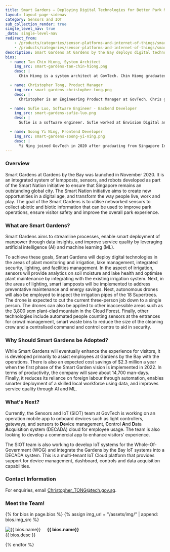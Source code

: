 ```yaml
---
title: Smart Gardens – Deploying Digital Technologies for Better Park Management
layout: layout-page-sidenav
category: Sensors and IOT
sub_collection_render: true
single_level_nav: true
_data: single-level-nav
redirect_from:
    - /products/categories/sensor-platforms-and-internet-of-things/smart-gardens/
    - /products/categories/sensor-platforms-and-internet-of-things/smart-gardens.html
description: Smart Gardens at Gardens by the Bay deploys digital technologies to better manage park operations, improve visitor safety and enhance park experience.
bios:
  - name: Tan Chin Hiong, System Architect
    img_src: smart-gardens-tan-chin-hiong.png
    desc: |
      Chin Hiong is a system architect at GovTech. Chin Hiong graduated from the National University of Singapore with a PhD in Electrical & Computer Engineering. He has over 15 years of experience in systems engineering and Research and Development (R&D), including the fields of neural networks, computer vision and evolutionary algorithms. Chin Hiong is passionate about harnessing technology to improve people’s lives and inspiring the next generation of engineers.

  - name: Christopher Tong, Product Manager
    img_src: smart-gardens-christopher-tong.png
    desc: |
      Christopher is an Engineering Product Manager at GovTech. Chris graduated with an undergraduate degree in Operations Research and a Masters of Science in Civil Engineering from UC Berkeley. A former Smart Nation Resident Fellow at GovTech, his current areas of focus include infrastructure, IOT, and lighting systems. He is interested in all things to do with cities and urbanisation.

  - name: Sufie Luo, Software Engineer - Backend Developer
    img_src: smart-gardens-sufie-luo.png
    desc: |
      Sufie is a software engineer. Sufie worked at Envision Digital and she graduated from the Southeast University of China with a Masters Degree in Computer Science and Technology. Sufie specialises in distributed middleware and software development. She enjoys turning technology into products that make life better.

  - name: Soong Yi Ning, Frontend Developer
    img_src: smart-gardens-soong-yi-ning.png
    desc: |
      Yi Ning joined GovTech in 2020 after graduating from Singapore Institute of Technology, drawn in by a desire to use technology for public good. She applies her expertise to her personal life by developing and using various applications for leisure.
---
```


### Overview

Smart Gardens at Gardens by the Bay was launched in November 2020. It is an integrated system of lampposts, sensors, and robots developed as part of the Smart Nation initiative to ensure that Singapore remains an outstanding global city. The Smart Nation initiative aims to create new opportunities in a digital age, and transform the way people live, work and play. The goal of the Smart Gardens is to utilise networked sensors to collect abiotic and biotic information that can be used to improve park operations, ensure visitor safety and improve the overall park experience.

### What are Smart Gardens?

Smart Gardens aims to streamline processes, enable smart deployment of manpower through data insights, and improve service quality by leveraging artificial intelligence (AI) and machine learning (ML).

To achieve these goals, Smart Gardens will deploy digital technologies in the areas of plant monitoring and irrigation, lake management, integrated security, lighting, and facilities management. In the aspect of irrigation, sensors will provide analytics on soil moisture and lake health and optimise plant maintenance by integrating with the existing irrigation system. Next, in the areas of lighting, smart lampposts will be implemented to address preventative maintenance and energy savings. Next, autonomous drones will also be employed to inspect the irrigation pipes of the 18 Supertrees. The drone is expected to cut the current three-person job down to a single person. The drones can also be applied to other inaccessible areas such as the 3,800 sqm plant-clad mountain in the Cloud Forest. Finally, other technologies include automated people counting sensors at the entrances for crowd management, smart waste bins to reduce the size of the cleaning crew and a centralised command and control centre to aid in security.

### Why Should Smart Gardens be Adopted?

While Smart Gardens will eventually enhance the experience for visitors, it is developed primarily to assist employees at Gardens by the Bay with the operations. There is also an expected cost savings of \$2.3 million a year when the first phase of the Smart Garden vision is implemented in 2022. In terms of productivity, the company will save about 14,700 man-days. Finally, it reduces its reliance on foreign labour through automation, enables smarter deployment of a skilled local workforce using data, and improves service quality through AI and ML.

### What's Next?

Currently, the Sensors and IoT (SIOT) team at GovTech is working on an operation mobile app to onboard devices such as light controllers, gateways, and sensors to **De**vice management, **C**ontrol **A**nd **D**ata **A**cquisition system (DECADA) cloud for employee usage. The team is also looking to develop a commercial app to enhance visitors’ experience.

The SIOT team is also working to develop IoT systems for the Whole-Of-Government (WOG) and integrate the Gardens by the Bay IoT systems into a DECADA system. This is a multi-tenant IoT Cloud platform that provides support for device management, dashboard, controls and data acquisition capabilities.

### Contact Information

For enquiries, email <Christopher_TONG@tech.gov.sg>.

### Meet the Team!

<div class="card-grid-container grid-25rem">
  {% for bios in page.bios %}
  {% assign img_url = "/assets/img/" | append: bios.img_src %}
  <div class="sgds-card">
    <div class="sgds-card-content">
      <img style="float: left; margin-right: 20px;" src="{{ img_url }}" alt="{{ bios.name}}">
      <p><strong>{{ bios.name}}</strong><br>
        {{ bios.desc }}
      </p>
    </div>
  </div>
  {% endfor %}  
</div>
